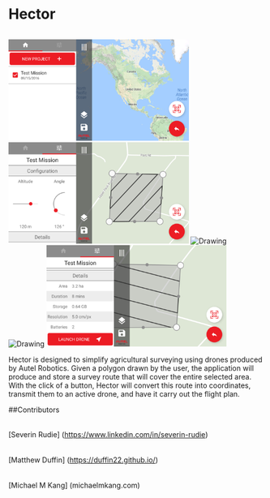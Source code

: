 # Hector
######
<img src="/Screenshots/screenshot1.png" alt="Drawing" height= "200"/>
<img src="/Screenshots/screenshot2.png" alt="Drawing" height= "200"/>
<img src="/Screenshots/screenshot3.png" alt="Drawing" height= "200"/>
<img src="/Screenshots/screenshot4.png" alt="Drawing" height= "200"/>
<img src="/Screenshots/screenshot5.png" alt="Drawing" height= "200"/>


Hector is designed to simplify agricultural surveying using drones produced by Autel Robotics.  Given a polygon drawn by the user, the application will produce and store a survey route that will cover the entire selected area.  With the click of a button, Hector will convert this route into coordinates, transmit them to an active drone, and have it carry out the flight plan.


##Contributors
######
[Severin Rudie] (https://www.linkedin.com/in/severin-rudie)
######
[Matthew Duffin] (https://duffin22.github.io/)
######
[Michael M Kang] (michaelmkang.com)
